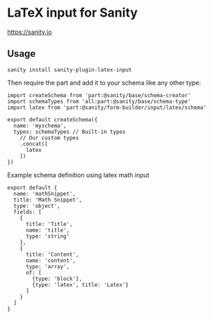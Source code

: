 # LaTeX input for Sanity

https://sanity.io

## Usage

```
sanity install sanity-plugin-latex-input
```

Then require the part and add it to your schema like any other type:

```
import createSchema from 'part:@sanity/base/schema-creator'
import schemaTypes from 'all:part:@sanity/base/schema-type'
import latex from 'part:@sanity/form-builder/input/latex/schema'

export default createSchema({
  name: 'myschema',
  types: schemaTypes // Built-in types
    // Our custom types
    .concat([
      latex
    ])
})
```

Example schema definition using latex math input

```
export default {
  name: 'mathSnippet',
  title: 'Math Snippet',
  type: 'object',
  fields: [
    {
      title: 'Title',
      name: 'title',
      type: 'string'
    },
    {
      title: 'Content',
      name: 'content',
      type: 'array',
      of: [
        {type: 'block'},
        {type: 'latex', title: 'Latex'}
      ]
    }
  ]
}
```
